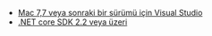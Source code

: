 * [Mac 7,7 veya sonraki bir sürümü için Visual Studio](https://www.visualstudio.com/downloads/)
* [.NET core SDK 2.2 veya üzeri](https://www.microsoft.com/net/download/all)